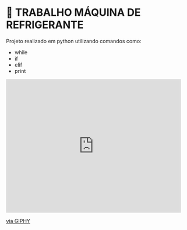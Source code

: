 
# 🚀  TRABALHO MÁQUINA DE REFRIGERANTE 
Projeto realizado em python utilizando comandos como:
- while
- if
- elif 
- print

<iframe src="https://giphy.com/embed/3orieSZhqmslIgWTlu" width="480" height="366" frameBorder="0" class="giphy-embed" allowFullScreen></iframe><p><a href="https://giphy.com/gifs/season-3-the-simpsons-3x3-3orieSZhqmslIgWTlu">via GIPHY</a></p>


